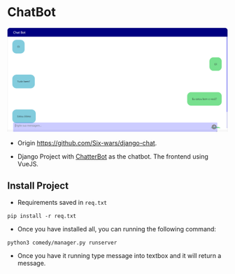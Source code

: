 # ChatBot

![](./images/screenshot.bmp)

* Origin https://github.com/Six-wars/django-chat.

* Django Project with [ChatterBot](https://github.com/gunthercox/ChatterBot) as the chatbot. The frontend using VueJS.


## Install Project

* Requirements saved in `req.txt`

``` 
pip install -r req.txt
``` 

* Once you have installed all, you can running the following command:

``` 
python3 comedy/manager.py runserver
``` 

* Once you have it running type message into textbox and it will return a message.

